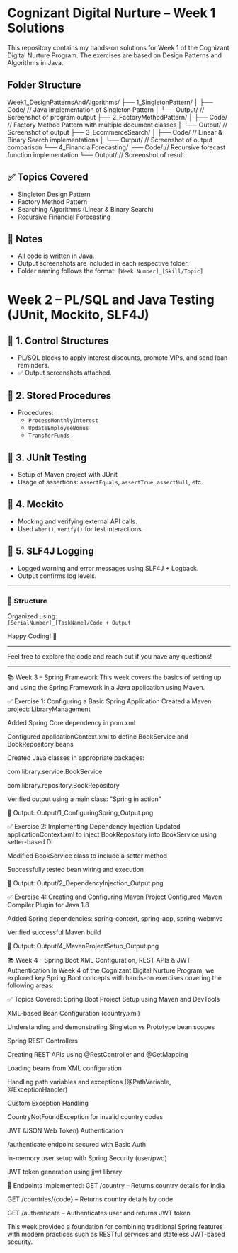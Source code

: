 # Cognizant Digital Nurture – Week 1 Solutions

This repository contains my hands-on solutions for Week 1 of the Cognizant Digital Nurture Program. The exercises are based on Design Patterns and Algorithms in Java.

##  Folder Structure
Week1_DesignPatternsAndAlgorithms/
├── 1_SingletonPattern/
│ ├── Code/ // Java implementation of Singleton Pattern
│ └── Output/ // Screenshot of program output
├── 2_FactoryMethodPattern/
│ ├── Code/ // Factory Method Pattern with multiple document classes
│ └── Output/ // Screenshot of output
├── 3_EcommerceSearch/
│ ├── Code/ // Linear & Binary Search implementations
│ └── Output/ // Screenshot of output comparison
└── 4_FinancialForecasting/
├── Code/ // Recursive forecast function implementation
└── Output/ // Screenshot of result 


## ✅ Topics Covered
- Singleton Design Pattern
- Factory Method Pattern
- Searching Algorithms (Linear & Binary Search)
- Recursive Financial Forecasting

## 📌 Notes
- All code is written in Java.
- Output screenshots are included in each respective folder.
- Folder naming follows the format: `[Week Number]_[Skill/Topic]`



# Week 2 – PL/SQL and Java Testing (JUnit, Mockito, SLF4J)

## 🔹 1. Control Structures
- PL/SQL blocks to apply interest discounts, promote VIPs, and send loan reminders.
- ✅ Output screenshots attached.

## 🔹 2. Stored Procedures
- Procedures:
  - `ProcessMonthlyInterest`
  - `UpdateEmployeeBonus`
  - `TransferFunds`

## 🔹 3. JUnit Testing
- Setup of Maven project with JUnit
- Usage of assertions: `assertEquals`, `assertTrue`, `assertNull`, etc.

## 🔹 4. Mockito
- Mocking and verifying external API calls.
- Used `when()`, `verify()` for test interactions.

## 🔹 5. SLF4J Logging
- Logged warning and error messages using SLF4J + Logback.
- Output confirms log levels.

---

### 📂 Structure
Organized using:  
`[SerialNumber]_[TaskName]/Code + Output`

Happy Coding! 🚀


---

Feel free to explore the code and reach out if you have any questions!

---

📚 Week 3 – Spring Framework
This week covers the basics of setting up and using the Spring Framework in a Java application using Maven.

✅ Exercise 1: Configuring a Basic Spring Application
Created a Maven project: LibraryManagement

Added Spring Core dependency in pom.xml

Configured applicationContext.xml to define BookService and BookRepository beans

Created Java classes in appropriate packages:

com.library.service.BookService

com.library.repository.BookRepository

Verified output using a main class: "Spring in action"

📎 Output: Output/1_ConfiguringSpring_Output.png

✅ Exercise 2: Implementing Dependency Injection
Updated applicationContext.xml to inject BookRepository into BookService using setter-based DI

Modified BookService class to include a setter method

Successfully tested bean wiring and execution

📎 Output: Output/2_DependencyInjection_Output.png

✅ Exercise 4: Creating and Configuring Maven Project
Configured Maven Compiler Plugin for Java 1.8

Added Spring dependencies: spring-context, spring-aop, spring-webmvc

Verified successful Maven build

📎 Output: Output/4_MavenProjectSetup_Output.png


📚 Week 4 - Spring Boot XML Configuration, REST APIs & JWT Authentication
In Week 4 of the Cognizant Digital Nurture Program, we explored key Spring Boot concepts with hands-on exercises covering the following areas:

✅ Topics Covered:
Spring Boot Project Setup using Maven and DevTools

XML-based Bean Configuration (country.xml)

Understanding and demonstrating Singleton vs Prototype bean scopes

Spring REST Controllers

Creating REST APIs using @RestController and @GetMapping

Loading beans from XML configuration

Handling path variables and exceptions (@PathVariable, @ExceptionHandler)

Custom Exception Handling

CountryNotFoundException for invalid country codes

JWT (JSON Web Token) Authentication

/authenticate endpoint secured with Basic Auth

In-memory user setup with Spring Security (user/pwd)

JWT token generation using jjwt library

📌 Endpoints Implemented:
GET /country – Returns country details for India

GET /countries/{code} – Returns country details by code

GET /authenticate – Authenticates user and returns JWT token

This week provided a foundation for combining traditional Spring features with modern practices such as RESTful services and stateless JWT-based security.
